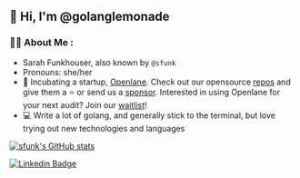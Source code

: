 ## 👋 Hi, I'm @golanglemonade

### :woman_technologist: About Me :

- Sarah Funkhouser, also known by `@sfunk`
- Pronouns: she/her
- 🌱 Incubating a startup, [Openlane](https://theopenlane.io). Check out our opensource [repos](https://github.com/theopenlane) and give them a ⭐ or send us a [sponsor](https://github.com/sponsors/theopenlane). Interested in using Openlane for your next audit? Join our [waitlist](https://console.theopenlane.io/waitlist)!
- 💻 Write a lot of golang, and generally stick to the terminal, but love trying out new technologies and languages

[![sfunk's GitHub stats](https://github-readme-stats.vercel.app/api?username=golanglemonade&show_icons=true&theme=radical&hide_rank=true&hide=stars)](https://github.com/anuraghazra/github-readme-stats)

[![Linkedin Badge](https://img.shields.io/badge/LinkedIn-blue?style=for-the-badge&logo=linkedin&logoColor=white)](https://www.linkedin.com/in/sfunkhouser/)
